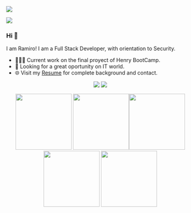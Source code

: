 <img src="https://github.com/pr2tik1/pr2tik1/blob/master/pratik-2.jpg">

[<img src="https://img.shields.io/badge/linkedin-%230077B5.svg?&style=for-the-badge&logo=linkedin&logoColor=white" />](https://www.linkedin.com/in/ramiro-fazio-dattoli/)

  
### Hi 👋 
I am Ramiro! I am a Full Stack Developer, with orientation to Security.
- 👨🏽‍💻 Current work on the final proyect of Henry BootCamp.
- 🤝 Looking for a great oportunity on IT world.
- 🌐 Visit my [Resume](https://drive.google.com/file/d/1E-Y5QD8ce1zlpA_hFicJYy_GLha1tCH6/view?usp=sharing) for complete background and contact.

<p align = "center">
  <img src = "https://github-readme-stats.vercel.app/api?username=pr2tik1&show_icons=true&theme=radical&line_height=33">
  <img src = "https://github-readme-stats.vercel.app/api/top-langs/?username=pr2tik1&hide_langs_below=.25&theme=radical">
</p>


<p align="center">
<img src="https://i.giphy.com/media/LMt9638dO8dftAjtco/200.webp" width="150"> <img src="https://i.giphy.com/media/KzJkzjggfGN5Py6nkT/200.webp" width="150"><img src="https://i.giphy.com/media/IdyAQJVN2kVPNUrojM/200.webp" width="150"> <img src="https://media.giphy.com/media/UWt0rhp21JgLwoeFQP/giphy.gif" width ="150"/> <img src="https://media.giphy.com/media/kH6CqYiquZawmU1HI6/giphy.gif" width ="150"/> 
</p>

